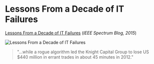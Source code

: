 # Lessons From a Decade of IT Failures

[Lessons From a Decade of IT Failures](https://spectrum.ieee.org/lessons-from-a-decade-of-it-failures) (*IEEE Spectrum Blog, 2015*)

![Lessons From a Decade of IT Failures](/images/ieee-spectrum.png)

> "...while a rogue algorithm led the Knight Capital Group to lose US $440 million in errant trades in about 45 minutes in 2012."
